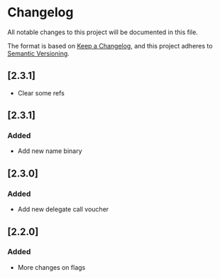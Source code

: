<!-- markdownlint-disable MD024 -->
# Changelog

All notable changes to this project will be documented in this file.

The format is based on [Keep a Changelog](https://keepachangelog.com/en/1.0.0/),
and this project adheres to [Semantic Versioning](https://semver.org/spec/v2.0.0.html).

## [2.3.1]
- Clear some refs

## [2.3.1]

### Added

- Add new name binary

## [2.3.0]

### Added

- Add new delegate call voucher

## [2.2.0]

### Added

- More changes on flags

